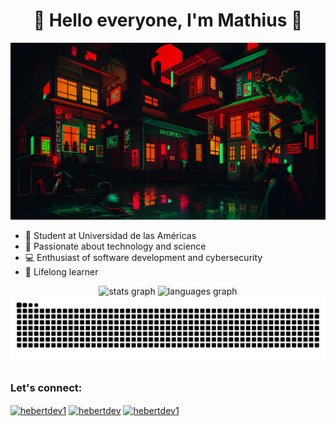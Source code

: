 <h1 align="center"> 🌟 Hello everyone, I'm Mathius 🌟</h1>

![Banner](./Full.jpg)

- 📖 Student at Universidad de las Américas  
- 🧠 Passionate about technology and science  
- 💻 Enthusiast of software development and cybersecurity  
- 🌱 Lifelong learner

<div align="center">
  <img src="https://github-readme-stats.vercel.app/api?username=MathiusEc&hide_title=false&hide_rank=false&show_icons=true&include_all_commits=true&count_private=true&disable_animations=false&theme=dracula&locale=en&hide_border=false" height="150" alt="stats graph"  />
  <img src="https://github-readme-stats.vercel.app/api/top-langs?username=MathiusEc&locale=en&hide_title=false&layout=compact&card_width=320&langs_count=5&theme=dracula&hide_border=false" height="150" alt="languages graph"  />
</div>

<img src="https://raw.githubusercontent.com/MathiusEc/MathiusEc/output/snake.svg" alt="Snake animation" />

###

<h3 align="left">Let's connect: </h3>
<p align="left">
<a href="https://x.com/mathius_ec" target="blank"><img align="center" src="https://raw.githubusercontent.com/rahuldkjain/github-profile-readme-generator/master/src/images/icons/Social/twitter.svg" alt="hebertdev1" height="30" width="40" /></a>
<a href="https://www.linkedin.com/in/math%C3%ADas-castillo-235730320/" target="blank"><img align="center" src="https://raw.githubusercontent.com/rahuldkjain/github-profile-readme-generator/master/src/images/icons/Social/linked-in-alt.svg" alt="hebertdev" height="30" width="40" /></a>
<a href="https://www.instagram.com/matitruco_uio/?igsh=NnNyamx6Ym1maTh0#" target="blank"><img align="center" src="https://raw.githubusercontent.com/rahuldkjain/github-profile-readme-generator/master/src/images/icons/Social/instagram.svg" alt="hebertdev1" height="30" width="40" /></a>
</p>


